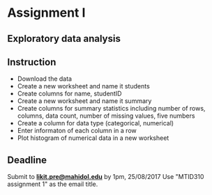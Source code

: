 # Assignment I
## Exploratory data analysis

## Instruction
- Download the data
- Create a new worksheet and name it students
- Create columns for name, studentID
- Create a new worksheet and name it summary
- Create columns for summary statistics including number of rows, columns, data count, number of missing values, five numbers
- Create a column for data type (categorical, numerical)
- Enter informaton of each column in a row
- Plot histogram of numerical data in a new worksheet

## Deadline
Submit to **likit.pre@mahidol.edu** by 1pm, 25/08/2017
Use "MTID310 assignment 1" as the email title.
